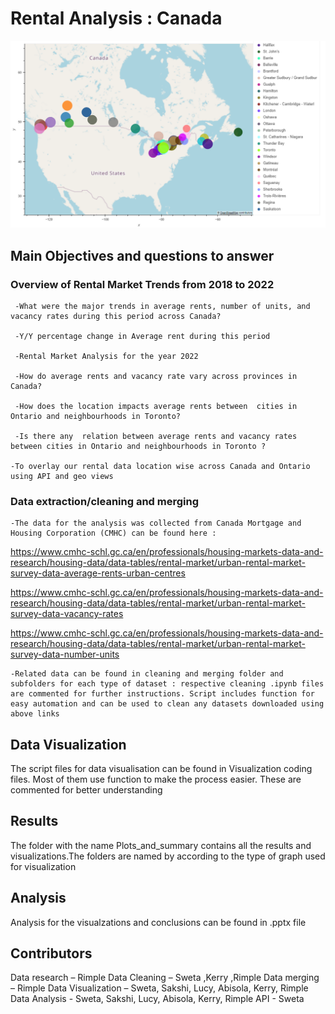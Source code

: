 # Rental Analysis : Canada

![Reference Image](/Plots_and_summary/Sweta_line_bar_API/Canada.png)

##  **Main Objectives and questions to answer**
### **Overview of Rental Market Trends from 2018 to 2022**

     -What were the major trends in average rents, number of units, and vacancy rates during this period across Canada?

     -Y/Y percentage change in Average rent during this period

     -Rental Market Analysis for the year 2022

     -How do average rents and vacancy rate vary across provinces in Canada?

     -How does the location impacts average rents between  cities in Ontario and neighbourhoods in Toronto?

     -Is there any  relation between average rents and vacancy rates between cities in Ontario and neighbourhoods in Toronto ?

    -To overlay our rental data location wise across Canada and Ontario using API and geo views

### **Data extraction/cleaning and merging**

    -The data for the analysis was collected from Canada Mortgage and Housing Corporation (CMHC) can be found here :

<https://www.cmhc-schl.gc.ca/en/professionals/housing-markets-data-and-research/housing-data/data-tables/rental-market/urban-rental-market-survey-data-average-rents-urban-centres>

<https://www.cmhc-schl.gc.ca/en/professionals/housing-markets-data-and-research/housing-data/data-tables/rental-market/urban-rental-market-survey-data-vacancy-rates>

<https://www.cmhc-schl.gc.ca/en/professionals/housing-markets-data-and-research/housing-data/data-tables/rental-market/urban-rental-market-survey-data-number-units>

    -Related data can be found in cleaning and merging folder and subfolders for each type of dataset : respective cleaning .ipynb files are commented for further instructions. Script includes function for easy automation and can be used to clean any datasets downloaded using above links

## **Data Visualization**

The script files for data visualisation can be found in Visualization coding files. Most of them use function to make the process easier. These are commented for better understanding

## **Results**

The folder with the name Plots_and_summary contains all the results and visualizations.The folders are named by according to the type of graph used for visualization

## **Analysis**

Analysis for the visualzations and conclusions can be found in .pptx file

## **Contributors**
Data research – Rimple
Data Cleaning – Sweta ,Kerry ,Rimple
Data merging – Rimple
Data Visualization – Sweta, Sakshi, Lucy, Abisola, Kerry, Rimple
Data Analysis - Sweta, Sakshi, Lucy, Abisola, Kerry, Rimple
API - Sweta
